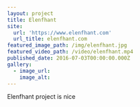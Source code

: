 ```yaml
---
layout: project
title: Elenfhant
site:
  url: 'https://www.elenfhant.com'
  url_title: elenfhant.com
featured_image_path: /img/elenfhant.jpg
featured_video_path: /video/elenfhant.mp4
published_date: 2016-07-03T00:00:00.000Z
gallery:
  - image_url:
    image_alt:
---
```



Elenfhant project is nice